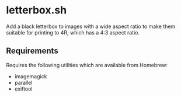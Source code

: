 # letterbox.sh

Add a black letterbox to images with a wide aspect ratio to make them suitable for
printing to 4R, which has a 4:3 aspect ratio.

## Requirements

Requires the following utilities which are available from Homebrew:

- imagemagick
- parallel
- exiftool

